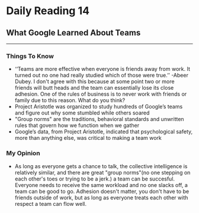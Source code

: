# Daily Reading 14
## What Google Learned About Teams
<hr>

### Things To Know
- ‘‘Teams are more effective when everyone is friends away from work. It turned out no one had really studied which of those were true.’’ -Abeer Dubey. I don't agree with this because at some point two or more friends will butt heads and the team can essentially lose its close adhesion. One of the rules of business is to never work with friends or family due to this reason. What do you think?
- Project Aristotle was organized to study hundreds of Google’s teams and figure out why some stumbled while others soared
- "Group norms" are the traditions, behavioral standards and unwritten rules that govern how we function when we gather
- Google’s data, from Project Aristotle, indicated that psychological safety, more than anything else, was critical to making a team work

### My Opinion 
- As long as everyone gets a chance to talk, the collective intelligence is relatively similar, and there are great "group norms"(no one stepping on each other's toes or trying to be a jerk.) a team can be succesful. Everyone needs to receive the same workload and no one slacks off, a team can be good to go. Adhesion doesn't matter, you don't have to be friends outside of work, but as long as everyone treats each other with respect a team can flow well.